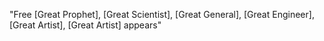 "Free [Great Prophet], [Great Scientist], [Great General], [Great Engineer], [Great Artist], [Great Artist] appears"
